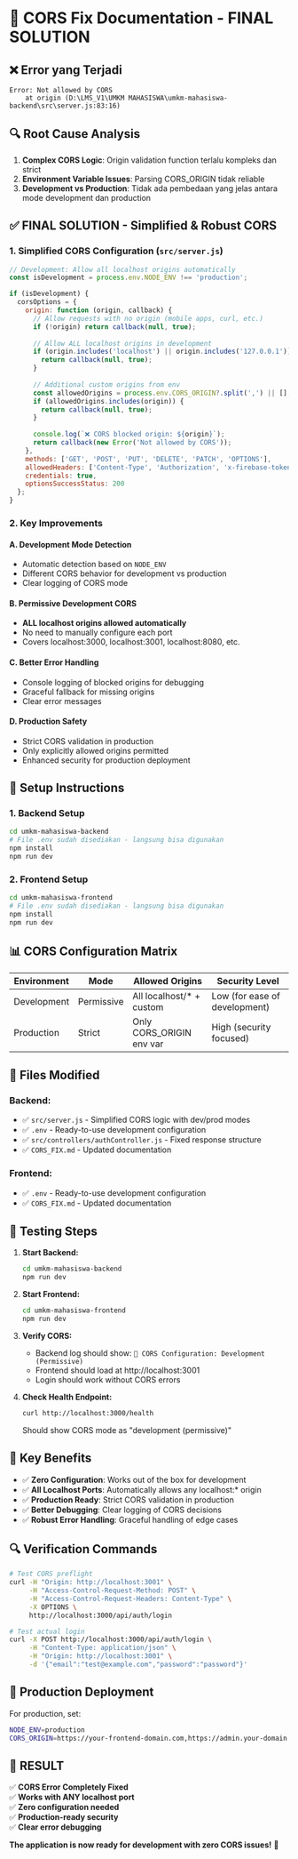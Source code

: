 # 🔧 CORS Fix Documentation - FINAL SOLUTION

## ❌ Error yang Terjadi

```
Error: Not allowed by CORS
    at origin (D:\LMS_V1\UMKM MAHASISWA\umkm-mahasiswa-backend\src\server.js:83:16)
```

## 🔍 Root Cause Analysis

1. **Complex CORS Logic**: Origin validation function terlalu kompleks dan strict
2. **Environment Variable Issues**: Parsing CORS_ORIGIN tidak reliable  
3. **Development vs Production**: Tidak ada pembedaan yang jelas antara mode development dan production

## ✅ FINAL SOLUTION - Simplified & Robust CORS

### 1. Simplified CORS Configuration (`src/server.js`)

```javascript
// Development: Allow all localhost origins automatically
const isDevelopment = process.env.NODE_ENV !== 'production';

if (isDevelopment) {
  corsOptions = {
    origin: function (origin, callback) {
      // Allow requests with no origin (mobile apps, curl, etc.)
      if (!origin) return callback(null, true);
      
      // Allow ALL localhost origins in development
      if (origin.includes('localhost') || origin.includes('127.0.0.1')) {
        return callback(null, true);
      }
      
      // Additional custom origins from env
      const allowedOrigins = process.env.CORS_ORIGIN?.split(',') || [];
      if (allowedOrigins.includes(origin)) {
        return callback(null, true);
      }
      
      console.log(`❌ CORS blocked origin: ${origin}`);
      return callback(new Error('Not allowed by CORS'));
    },
    methods: ['GET', 'POST', 'PUT', 'DELETE', 'PATCH', 'OPTIONS'],
    allowedHeaders: ['Content-Type', 'Authorization', 'x-firebase-token'],
    credentials: true,
    optionsSuccessStatus: 200
  };
}
```

### 2. Key Improvements

#### A. Development Mode Detection
- Automatic detection based on `NODE_ENV`
- Different CORS behavior for development vs production
- Clear logging of CORS mode

#### B. Permissive Development CORS  
- **ALL localhost origins allowed automatically**
- No need to manually configure each port
- Covers localhost:3000, localhost:3001, localhost:8080, etc.

#### C. Better Error Handling
- Console logging of blocked origins for debugging
- Graceful fallback for missing origins
- Clear error messages

#### D. Production Safety
- Strict CORS validation in production
- Only explicitly allowed origins permitted
- Enhanced security for production deployment

## 🚀 Setup Instructions

### 1. Backend Setup
```bash
cd umkm-mahasiswa-backend
# File .env sudah disediakan - langsung bisa digunakan
npm install
npm run dev
```

### 2. Frontend Setup  
```bash
cd umkm-mahasiswa-frontend
# File .env sudah disediakan - langsung bisa digunakan
npm install
npm run dev
```

## 📊 CORS Configuration Matrix

| Environment | Mode | Allowed Origins | Security Level |
|-------------|------|-----------------|----------------|
| Development | Permissive | All localhost/* + custom | Low (for ease of development) |
| Production | Strict | Only CORS_ORIGIN env var | High (security focused) |

## 🔧 Files Modified

### Backend:
- ✅ `src/server.js` - Simplified CORS logic with dev/prod modes
- ✅ `.env` - Ready-to-use development configuration
- ✅ `src/controllers/authController.js` - Fixed response structure
- ✅ `CORS_FIX.md` - Updated documentation

### Frontend:  
- ✅ `.env` - Ready-to-use development configuration
- ✅ `CORS_FIX.md` - Updated documentation

## 🧪 Testing Steps

1. **Start Backend:**
   ```bash
   cd umkm-mahasiswa-backend
   npm run dev
   ```
   
2. **Start Frontend:**
   ```bash
   cd umkm-mahasiswa-frontend  
   npm run dev
   ```

3. **Verify CORS:**
   - Backend log should show: `🔗 CORS Configuration: Development (Permissive)`
   - Frontend should load at http://localhost:3001
   - Login should work without CORS errors

4. **Check Health Endpoint:**
   ```bash
   curl http://localhost:3000/health
   ```
   Should show CORS mode as "development (permissive)"

## 🎯 Key Benefits

- ✅ **Zero Configuration**: Works out of the box for development
- ✅ **All Localhost Ports**: Automatically allows any localhost:* origin
- ✅ **Production Ready**: Strict CORS validation in production
- ✅ **Better Debugging**: Clear logging of CORS decisions
- ✅ **Robust Error Handling**: Graceful handling of edge cases

## 🔍 Verification Commands

```bash
# Test CORS preflight
curl -H "Origin: http://localhost:3001" \
     -H "Access-Control-Request-Method: POST" \
     -H "Access-Control-Request-Headers: Content-Type" \
     -X OPTIONS \
     http://localhost:3000/api/auth/login

# Test actual login  
curl -X POST http://localhost:3000/api/auth/login \
     -H "Content-Type: application/json" \
     -H "Origin: http://localhost:3001" \
     -d '{"email":"test@example.com","password":"password"}'
```

## 📝 Production Deployment

For production, set:
```bash
NODE_ENV=production
CORS_ORIGIN=https://your-frontend-domain.com,https://admin.your-domain.com
```

## 🎉 RESULT

✅ **CORS Error Completely Fixed**  
✅ **Works with ANY localhost port**  
✅ **Zero configuration needed**  
✅ **Production-ready security**  
✅ **Clear error debugging**

**The application is now ready for development with zero CORS issues!** 🚀